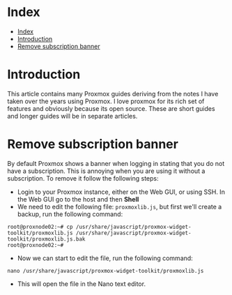 # Index

- [Index](#index)
- [Introduction](#introduction)
- [Remove subscription banner](#remove-subscription-banner)

# Introduction
This article contains many Proxmox guides deriving from the notes I have taken over the years using Proxmox. I love proxmox for its rich set of features and obviously because its open source. These are short guides and longer guides will be in separate articles.

# Remove subscription banner
By default Proxmox shows a banner when logging in stating that you do not have a subscription. This is annoying when you are using it without a subscription. To remove it follow the following steps:
- Login to your Proxmox instance, either on the Web GUI, or using SSH. In the Web GUI go to the host and then **Shell**
- We need to edit the following file: ```proxmoxlib.js```, but first we'll create a backup, run the following command:
```
root@proxnode02:~# cp /usr/share/javascript/proxmox-widget-toolkit/proxmoxlib.js /usr/share/javascript/proxmox-widget-toolkit/proxmoxlib.js.bak
root@proxnode02:~#
```
- Now we can start to edit the file, run the following command:
```
nano /usr/share/javascript/proxmox-widget-toolkit/proxmoxlib.js
```
- This will open the file in the Nano text editor.
